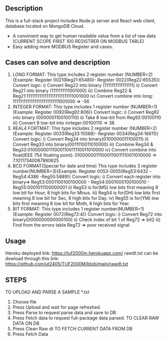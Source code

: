 # <TUF2000M CONVERT RAW DATA TO HUMAN READABLE DATA>
## Description
This is a full-stack project includes Node.js server and React web client, database located on MongoDB Cloud.
- A convinient way to get human readable value from a list of raw data (CURRENT SCOPE FIRST 100 REGISTRER ON MODBUS TABLE)
- Easy adding more MODBUS Register and cases.
  
## Cases can solve and description
1. LONG FORMAT:
This type includes 2 register number (NUMBER=2) {Example: Register 0021(Reg21:65480)- Register 0022(Reg22:65535)}
Convert logic: i) Convert Reg22 into binary (1111111111111111)
ii) Convert Reg21 into binary (1111111111001000)
iii) Combine Reg22 & Reg21:11111111111111111111111111001000
iv) Convert combine into long: 11111111111111111111111111001000 => -56
2. INTEGER FORMAT:
This type includes 1 register number (NUMBER=1) {Example: Register 0092(Reg92:806)}
Convert logic: i) Convert Reg92 into binary (0000001100100110)
ii) Take 8 low-bit from Reg92:00100110
iii) Convert 8 low-bit into inrteger:00100110 => 38
3. REAL4 FORTMAT:
This type includes 2 register number (NUMBER=2){Example: Register 0033(Reg33:15568)- Register 0034(Reg34:16611)}
Convert logic: i) Convert Reg34 into binary(0100000011100011)
ii) Convert Reg33 into binary(0011110011010000)
iii) Combine Reg34 & Reg33:01000000111000110011110011010000
iv) Convert combine into float(IEEE 754 floating point): 01000000111000110011110011010000 => 7.10117340087890625
4. BCD FORMAT(Special for date and time)
This type includes 3 register number(NUMBER=3){Example: Register 0053-0055(Reg53:6432 -Reg54:4386 -Reg55:5889)}
Convert logic: i) Convert each register into binary=> Reg53:0001100100100000 - Reg54:0001000100100010 - Reg55:0001011100000001
ii) Reg53 is for(MS) low bits first meaning 8 low bit for Hour, 8 high bits for Minus.
iii) Reg54 is for(DH) low bits first meaning 8 low bit for Sec, 8 high bits for Day.
iv) Reg55 is for(YM) low bits first meaning 8 low bit for Moth, 8 high bits for Year.
5. BIT FORMAT:
This type includes 1 register number(NUMBER=1){Example: Register 0072(Reg72:4)}
Convert logic: i) Convert Reg72 into binary(0000000000000100)
ii) Check index of bit 1 of Reg72 => bit2
iii) Find from the errors table Reg72 => poor received signal  
## Usage
Heroku deployed link: https://tuf2000m.herokuapp.com/ 
rawdt.txt can be dowload through this link: https://github.com/ut2405/TUF2000M/blob/main/rawdt.txt  
## STEPS
TO UPLOAD AND PARSE A SAMPLE *.txt
  1. Choose file
  2. Press Upload and wait for page refreshed.
  3. Press Parse to request parse data and save to DB.
  4. Press Fetch data to request full-package data parsed.
TO CLEAR RAW DATA ON DB
  1. Press Clean Raw dt
TO FETCH CURRENT DATA FROM DB
  1. Press Fetch Data
  
